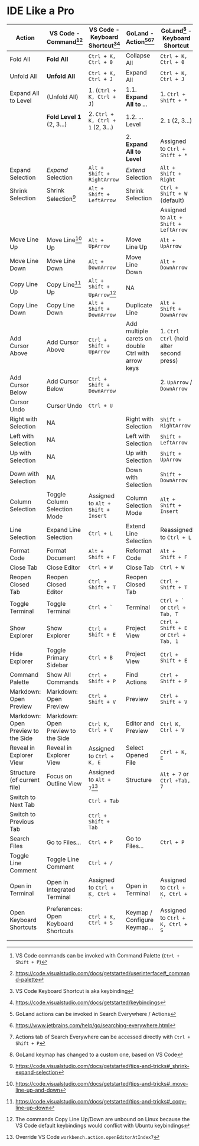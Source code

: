 # IDE Like a Pro

| Action                             | VS Code - Command[^2][^2.2]          | VS Code - Keyboard Shortcut[^3][^3.2] | GoLand - Action[^5][^5.1][^5.2]                    | GoLand[^1] - Keyboard Shortcut           |
| ---------------------------------- | ------------------------------------ | ------------------------------------- | -------------------------------------------------- | ---------------------------------------- |
| Fold All                           | **Fold All**                         | `Ctrl + K, Ctrl + 0`                  | Collapse All                                       | `Ctrl + K, Ctrl + 0`                     |
| Unfold All                         | **Unfold All**                       | `Ctrl + K, Ctrl + J`                  | Expand All                                         | `Ctrl + K, Ctrl + J`                     |
| Expand All to Level                | (Unfold All)                         | 1. (`Ctrl + K, Ctrl + J`)             | 1.1. **Expand All to ...**                         | 1. `Ctrl + Shift + *`                    |
|                                    | **Fold Level 1** (2, 3...)           | 2. `Ctrl + K, Ctrl + 1` (2, 3...)     | 1.2. ... Level                                     | 2. `1` (2, 3...)                         |
|                                    |                                      |                                       | 2. **Expand All to Level**                         | Assigned to `Ctrl + Shift + *`           |
| Expand Selection                   | _Expand_ Selection                   | `Alt + Shift + RightArrow`            | _Extend_ Selection                                 | `Alt + Shift + Right`                    |
| Shrink Selection                   | Shrink Selection[^6]                 | `Alt + Shift + LeftArrow`             | Shrink Selection                                   | `Ctrl + Shift + W` (default)             |
|                                    |                                      |                                       |                                                    | Assigned to `Alt + Shift + LeftArrow`    |
| Move Line Up                       | Move Line[^7] Up                     | `Alt + UpArrow`                       | Move Line Up                                       | `Alt + UpArrow`                          |
| Move Line Down                     | Move Line Down                       | `Alt + DownArrow`                     | Move Line Down                                     | `Alt + DownArrow`                        |
| Copy Line Up                       | Copy Line[^8] Up                     | `Alt + Shift + UpArrow`[^8.2]         | NA                                                 |                                          |
| Copy Line Down                     | Copy Line Down                       | `Alt + Shift + DownArrow`             | Duplicate Line                                     | `Alt + Shift + DownArrow`                |
| Add Cursor Above                   | Add Cursor Above                     | `Ctrl + Shift + UpArrow`              | Add multiple carets on double Ctrl with arrow keys | 1. `Ctrl Ctrl` (hold alter second press) |
| Add Cursor Below                   | Add Cursor Below                     | `Ctrl + Shift + DownArrow`            |                                                    | 2. `UpArrow` / `DownArrow`               |
| Cursor Undo                        | Cursor Undo                          | `Ctrl + U`                            |                                                    |                                          |
| Right with Selection               | NA                                   |                                       | Right with Selection                               | `Shift + RightArrow`                     |
| Left with Selection                | NA                                   |                                       | Left with Selection                                | `Shift + LeftArrow`                      |
| Up with Selection                  | NA                                   |                                       | Up with Selection                                  | `Shift + UpArrow`                        |
| Down with Selection                | NA                                   |                                       | Down with Selection                                | `Shift + DownArrow`                      |
| Column Selection                   | Toggle Column Selection Mode         | Assigned to `Alt + Shift + Insert`    | Column Selection Mode                              | `Alt + Shift + Insert`                   |
| Line Selection                     | Expand Line Selection                | `Ctrl + L`                            | Extend Line Selection                              | Reassigned to `Ctrl + L`                 |
| Format Code                        | Format Document                      | `Alt + Shift + F`                     | Reformat Code                                      | `Alt + Shift + F`                        |
| Close Tab                          | Close Editor                         | `Ctrl + W`                            | Close Tab                                          | `Ctrl + W`                               |
| Reopen Closed Tab                  | Reopen Closed Editor                 | `Ctrl + Shift + T`                    | Reopen Closed Tab                                  | `Ctrl + Shift + T`                       |
| Toggle Terminal                    | Toggle Terminal                      | ``Ctrl + ` ``                         | Terminal                                           | ``Ctrl + ` `` or `Ctrl + Tab, T`         |
| Show Explorer                      | Show Explorer                        | `Ctrl + Shift + E`                    | Project View                                       | `Ctrl + Shift + E` or `Ctrl + Tab, 1`    |
| Hide Explorer                      | Toggle Primary Sidebar               | `Ctrl + B`                            | Project View                                       | `Ctrl + Shift + E`                       |
| Command Palette                    | Show All Commands                    | `Ctrl + Shift + P`                    | Find Actions                                       | `Ctrl + Shift + P`                       |
| Markdown: Open Preview             | Markdown: Open Preview               | `Ctrl + Shift + V`                    | Preview                                            | `Ctrl + Shift + V`                       |
| Markdown: Open Preview to the Side | Markdown: Open Preview to the Side   | `Ctrl K, Ctrl + V`                    | Editor and Preview                                 | `Ctrl K, Ctrl + V`                       |
| Reveal in Explorer View            | Reveal in Explorer View              | Assigned to `Ctrl + K, E`             | Select Opened File                                 | `Ctrl + K, E`                            |
| Structure (of current file)        | Focus on Outline View                | Assigned to `Alt + 7`[^Structure]     | Structure                                          | `Alt + 7` or `Ctrl +Tab, 7`              |
| Switch to Next Tab                 |                                      | `Ctrl + Tab`                          |                                                    |                                          |
| Switch to Previous Tab             |                                      | `Ctrl + Shift + Tab`                  |                                                    |                                          |
| Search Files                       | Go to Files...                       | `Ctrl + P`                            | Go to Files...                                     | `Ctrl + P`                               |
| Toggle Line Comment                | Toggle Line Comment                  | `Ctrl + /`                            |                                                    |                                          |
| Open in Terminal                   | Open in Integrated Terminal          | Assigned to ``Ctrl + K, Ctrl + ` ``   | Open in Terminal                                   | Assigned to ``Ctrl + K, Ctrl + ` ``      |
| Open Keyboard Shortcuts            | Preferences: Open Keyboard Shortcuts | `Ctrl + K, Ctrl + S`                  | Keymap / Configure Keymap...                       | Assigned to `Ctrl + K, Ctrl + S`         |
|                                    |                                      |                                       |                                                    |                                          |
|                                    |                                      |                                       |                                                    |                                          |

[^1]: GoLand keymap has changed to a custom one, based on VS Code
[^2]: VS Code commands can be invoked with Command Palette (`Ctrl + Shift + P`)
[^2.2]: <https://code.visualstudio.com/docs/getstarted/userinterface#_command-palette>
[^3]: VS Code Keyboard Shortcut is aka keybinding
[^3.2]: <https://code.visualstudio.com/docs/getstarted/keybindings>
[^5]: GoLand actions can be invoked in Search Everywhere / Actions
[^5.1]: <https://www.jetbrains.com/help/go/searching-everywhere.html>
[^5.2]: Actions tab of Search Everywhere can be accessed directly with `Ctrl + Shift + P`
[^6]: <https://code.visualstudio.com/docs/getstarted/tips-and-tricks#_shrink-expand-selection>
[^7]: <https://code.visualstudio.com/docs/getstarted/tips-and-tricks#_move-line-up-and-down>
[^8]: <https://code.visualstudio.com/docs/getstarted/tips-and-tricks#_copy-line-up-down>
[^8.2]: The commands Copy Line Up/Down are unbound on Linux because the VS Code default keybindings would conflict with Ubuntu keybindings
[^Structure]: Override VS Code `workbench.action.openEditorAtIndex7`
